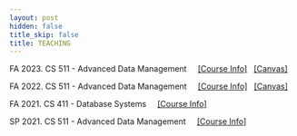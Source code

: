 ```yaml
---
layout: post
hidden: false
title_skip: false
title: TEACHING
---
```


FA 2023. CS 511 - Advanced Data Management
&nbsp; &nbsp;
[[Course Info]](https://yongjoopark.com/teaching/fall2023/cs511) &nbsp;
[[Canvas]](https://canvas.illinois.edu/courses/38231)

FA 2022. CS 511 - Advanced Data Management
&nbsp; &nbsp;
[[Course Info]](teaching/fall2022/cs511) &nbsp;
[[Canvas]](https://canvas.illinois.edu/courses/30559)


FA 2021. CS 411 - Database Systems
&nbsp; &nbsp;
[[Course Info]](teaching/fall2021/cs411)


SP 2021. CS 511 - Advanced Data Management 
&nbsp; &nbsp;
[[Course Info]](/teaching/sp2021/cs511)

